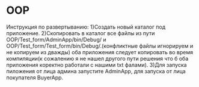 # OOP
Инструкция по развертыванию:
1)Создать новый каталог под приложение.
2)Скопировать в каталог все файлы из пути OOP/Test_form/AdminApp/bin/Debug/
и OOP/Test_form/Test_form/bin/Debug/.(конфликтные файлы игнорируем и не копируем из дважды)
оба приложения следует копировать во время компиляции(к сожалению я не нашел другого пути решения что б оба приложения коректно работали с нашими txt фалами).
3)Для запуска пиложения от лица админа запустите AdminApp, 
для запуска от лица покупателя BuyerApp.
